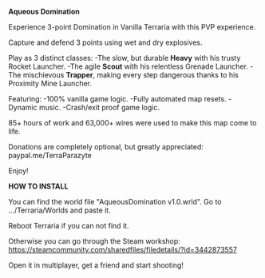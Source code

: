   **Aqueous Domination**

Experience 3-point Domination in Vanilla Terraria with this PVP experience.

Capture and defend 3 points using wet and dry explosives.

Play as 3 distinct classes:
-The slow, but durable **Heavy** with his trusty Rocket Launcher.
-The agile **Scout** with his relentless Grenade Launcher.
-The mischievous **Trapper**, making every step dangerous thanks to his Proximity Mine Launcher.

Featuring:
-100% vanilla game logic.
-Fully automated map resets.
-Dynamic music.
-Crash/exit proof game logic.

85+ hours of work and 63,000+ wires were used to make this map come to life.

Donations are completely optional, but greatly appreciated:
paypal.me/TerraParazyte

Enjoy!



  **HOW TO INSTALL**

You can find the world file "AqueousDomination v1.0.wrld". Go to .../Terraria/Worlds and paste it.

Reboot Terraria if you can not find it.

Otherwise you can go through the Steam workshop: https://steamcommunity.com/sharedfiles/filedetails/?id=3442873557 

Open it in multiplayer, get a friend and start shooting!

